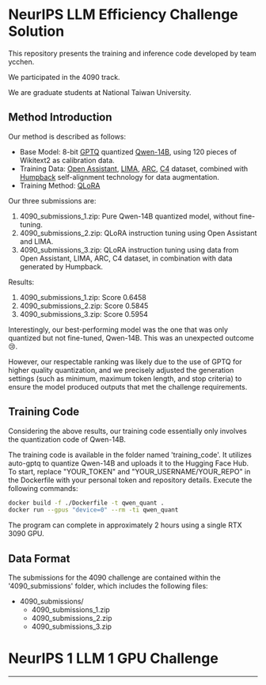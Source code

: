 # NeurIPS LLM Efficiency Challenge Solution
This repository presents the training and inference code developed by team ycchen.

We participated in the 4090 track.

We are graduate students at National Taiwan University.

## Method Introduction

Our method is described as follows:
- Base Model: 8-bit [GPTQ](https://github.com/wangitu/unpadded-AutoGPTQ)  quantized [Qwen-14B](https://huggingface.co/Qwen/Qwen-14B), using 120 pieces of Wikitext2 as calibration data. 
- Training Data: [Open Assistant](https://huggingface.co/datasets/OpenAssistant/oasst1), [LIMA](https://huggingface.co/datasets/GAIR/lima), [ARC](https://huggingface.co/datasets/ai2_arc), [C4](https://huggingface.co/datasets/c4) dataset, combined with [Humpback](https://arxiv.org/abs/2308.06259) self-alignment technology for data augmentation.
- Training Method: [QLoRA](https://arxiv.org/abs/2305.14314)

Our three submissions are:
1. 4090_submissions_1.zip: Pure Qwen-14B quantized model, without fine-tuning.
2. 4090_submissions_2.zip: QLoRA instruction tuning using Open Assistant and LIMA.
3. 4090_submissions_3.zip: QLoRA instruction tuning using data from Open Assistant, LIMA, ARC, C4 dataset, in combination with data generated by Humpback.

Results:
1. 4090_submissions_1.zip: Score 0.6458
2. 4090_submissions_2.zip: Score 0.5845
3. 4090_submissions_3.zip: Score 0.5954

Interestingly, our best-performing model was the one that was only quantized but not fine-tuned, Qwen-14B. This was an unexpected outcome 😢.

However, our respectable ranking was likely due to the use of GPTQ for higher quality quantization, and we precisely adjusted the generation settings (such as minimum, maximum token length, and stop criteria) to ensure the model produced outputs that met the challenge requirements.

## Training Code
Considering the above results, our training code essentially only involves the quantization code of Qwen-14B.

The training code is available in the folder named 'training_code'. It utilizes auto-gptq to quantize Qwen-14B and uploads it to the Hugging Face Hub. To start, replace "YOUR_TOKEN" and "YOUR_USERNAME/YOUR_REPO" in the Dockerfile with your personal token and repository details. Execute the following commands:
```bash
docker build -f ./Dockerfile -t qwen_quant .
docker run --gpus "device=0" --rm -ti qwen_quant
```
The program can complete in approximately 2 hours using a single RTX 3090 GPU.

## Data Format

The submissions for the 4090 challenge are contained within the '4090_submissions' folder, which includes the following files:

- 4090_submissions/
  - 4090_submissions_1.zip
  - 4090_submissions_2.zip
  - 4090_submissions_3.zip

# NeurIPS 1 LLM 1 GPU Challenge

---
